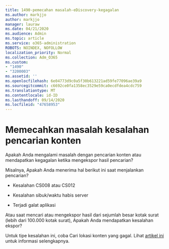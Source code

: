 ```yaml
---
title: 1490-pemecahan masalah-eDiscovery-kegagalan
ms.author: markjjo
author: markjjo
manager: lauraw
ms.date: 04/21/2020
ms.audience: Admin
ms.topic: article
ms.service: o365-administration
ROBOTS: NOINDEX, NOFOLLOW
localization_priority: Normal
ms.collection: Adm_O365
ms.custom:
- "1490"
- "3200003"
ms.assetid: ''
ms.openlocfilehash: 6e04773d9c0a5f30b613221ad59fe77096ae39a9
ms.sourcegitcommit: c6692ce0fa1358ec3529e59ca0ecdfdea4cdc759
ms.translationtype: MT
ms.contentlocale: id-ID
ms.lasthandoff: 09/14/2020
ms.locfileid: "47658953"
---
```

# <a name="troubleshoot-content-search-errors"></a>Memecahkan masalah kesalahan pencarian konten

Apakah Anda mengalami masalah dengan pencarian konten atau mendapatkan kegagalan ketika mengekspor hasil pencarian?

Misalnya, Apakah Anda menerima hal berikut ini saat menjalankan pencarian?

- Kesalahan CS008 atau CS012

- Kesalahan sibuk/waktu habis server

- Terjadi galat aplikasi

Atau saat mencari atau mengekspor hasil dari sejumlah besar kotak surat (lebih dari 100.000 kotak surat), Apakah Anda mendapatkan kesalahan ekspor?

Untuk tipe kesalahan ini, coba Cari lokasi konten yang gagal. Lihat  [artikel ini](https://docs.microsoft.com/microsoft-365/compliance/retry-failed-content-search) untuk informasi selengkapnya.
